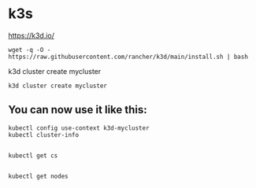 #  k3s


https://k3d.io/

```
wget -q -O - https://raw.githubusercontent.com/rancher/k3d/main/install.sh | bash
```

k3d cluster create mycluster
```
k3d cluster create mycluster
```

##   You can now use it like this:
```
kubectl config use-context k3d-mycluster
kubectl cluster-info

```




```

kubectl get cs


kubectl get nodes
```

